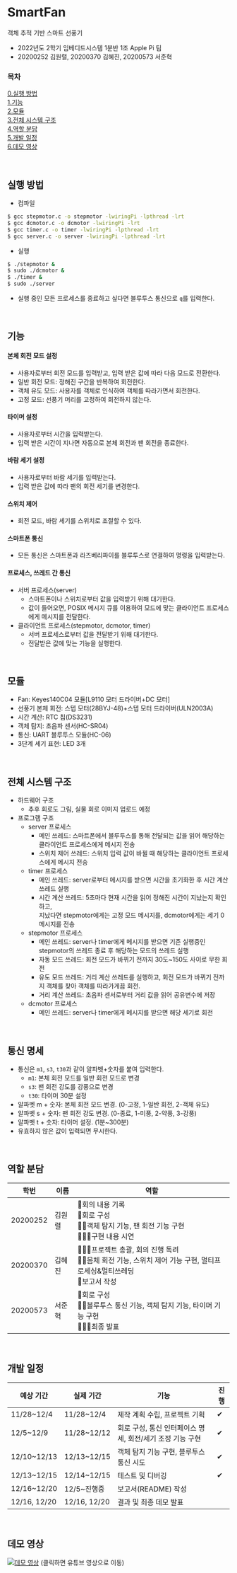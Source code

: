 # SmartFan
객체 추적 기반 스마트 선풍기

- 2022년도 2학기 임베디드시스템 1분반 1조 Apple Pi 팀
- 20200252 김원렬, 20200370 김혜진, 20200573 서준혁

### 목차
[0.실행 방법](#실행-방법) <br/>
[1.기능](#기능) <br/> 
[2.모듈](#모듈) <br/>
[3.전체 시스템 구조](#전체-시스템-구조) <br/>
[4.역할 분담](#역할-분담) <br/>
[5.개발 일정](#개발-일정) <br/>
[6.데모 영상](#데모-영상)

<br/>

## 실행 방법
- 컴파일
```bash
$ gcc stepmotor.c -o stepmotor -lwiringPi -lpthread -lrt
$ gcc dcmotor.c -o dcmotor -lwiringPi -lrt
$ gcc timer.c -o timer -lwiringPi -lpthread -lrt
$ gcc server.c -o server -lwiringPi -lpthread -lrt
```
- 실행
```bash
$ ./stepmotor &
$ sudo ./dcmotor &
$ ./timer &
$ sudo ./server
```
- 실행 중인 모든 프로세스를 종료하고 싶다면 블루투스 통신으로 `q`를 입력한다.

<br/>

## 기능
#### 본체 회전 모드 설정
- 사용자로부터 회전 모드를 입력받고, 입력 받은 값에 따라 다음 모드로 전환한다.
- 일반 회전 모드: 정해진 구간을 반복하여 회전한다.
- 객체 유도 모드: 사용자를 객체로 인식하여 객체를 따라가면서 회전한다.
- 고정 모드: 선풍기 머리를 고정하여 회전하지 않는다.
#### 타이머 설정
- 사용자로부터 시간을 입력받는다.
- 입력 받은 시간이 지나면 자동으로 본체 회전과 팬 회전을 종료한다.
#### 바람 세기 설정
- 사용자로부터 바람 세기를 입력받는다. 
- 입력 받은 값에 따라 팬의 회전 세기를 변경한다.
#### 스위치 제어
- 회전 모드, 바람 세기를 스위치로 조절할 수 있다.
#### 스마트폰 통신
- 모든 통신은 스마트폰과 라즈베리파이를 블루투스로 연결하여 명령을 입력받는다.
#### 프로세스, 쓰레드 간 통신
- 서버 프로세스(server)
  - 스마트폰이나 스위치로부터 값을 입력받기 위해 대기한다.
  - 값이 들어오면, POSIX 메시지 큐를 이용하여 모드에 맞는 클라이언트 프로세스에게 메시지를 전달한다.
- 클라이언트 프로세스(stepmotor, dcmotor, timer)
  - 서버 프로세스로부터 값을 전달받기 위해 대기한다.
  - 전달받은 값에 맞는 기능을 실행한다.

<br/>

## 모듈
- Fan: Keyes140C04 모듈[L9110 모터 드라이버+DC 모터]
- 선풍기 본체 회전: 스텝 모터(28BYJ-48)+스텝 모터 드라이버(ULN2003A)
- 시간 계산: RTC 칩(DS3231)
- 객체 탐지: 초음파 센서(HC-SR04)
- 통신: UART 블루투스 모듈(HC-06)
- 3단계 세기 표현: LED 3개

<br/>

## 전체 시스템 구조
- 하드웨어 구조
  - 추후 회로도 그림, 실물 회로 이미지 업로드 예정
- 프로그램 구조
  - server 프로세스
    - 메인 쓰레드: 스마트폰에서 블루투스를 통해 전달되는 값을 읽어 해당하는 클라이언트 프로세스에게 메시지 전송
    - 스위치 제어 쓰레드: 스위치 입력 값이 바뀔 때 해당하는 클라이언트 프로세스에게 메시지 전송
  - timer 프로세스
    - 메인 쓰레드: server로부터 메시지를 받으면 시간을 초기화한 후 시간 계산 쓰레드 실행
    - 시간 계산 쓰레드: 5초마다 현재 시간을 읽어 정해진 시간이 지났는지 확인하고, <br/>지났다면 stepmotor에게는 고정 모드 메시지를, dcmotor에게는 세기 0 메시지를 전송
  - stepmotor 프로세스
    - 메인 쓰레드: server나 timer에게 메시지를 받으면 기존 실행중인 stepmotor의 쓰레드 종료 후 해당하는 모드의 쓰레드 실행
    - 자동 모드 쓰레드: 회전 모드가 바뀌기 전까지 30도~150도 사이로 무한 회전
    - 유도 모드 쓰레드: 거리 계산 쓰레드를 실행하고, 회전 모드가 바뀌기 전까지 객체를 찾아 객체를 따라가게끔 회전. 
    - 거리 계산 쓰레드: 초음파 센서로부터 거리 값을 읽어 공유변수에 저장
  - dcmotor 프로세스
    - 메인 쓰레드: server나 timer에게 메시지를 받으면 해당 세기로 회전

<br/>

## 통신 명세
- 통신은 `m1`, `s3`, `t30`과 같이 알파벳+숫자를 붙여 입력한다.
  - `m1`: 본체 회전 모드를 일반 회전 모드로 변경
  - `s3`: 팬 회전 강도를 강풍으로 변경
  - `t30`: 타이머 30분 설정
- 알파벳 m + 숫자: 본체 회전 모드 변경. (0-고정, 1-일반 회전, 2-객체 유도)
- 알파벳 s + 숫자: 팬 회전 강도 변경. (0-종료, 1-미풍, 2-약풍, 3-강풍)
- 알파벳 t + 숫자: 타이머 설정. (1분~300분)
- 유효하지 않은 값이 입력되면 무시한다.

<br/>

## 역할 분담
| 학번 | 이름 | 역할 |
|--------|-----|-------------------------------------------------------------|
|20200252|김원렬|📝회의 내용 기록<br/>🔡회로 구성<br/>👨‍💻객체 탐지 기능, 팬 회전 기능 구현<br/>🙋🏻‍♂구현 내용 시연|
|20200370|김혜진|👩‍👦‍👦프로젝트 총괄, 회의 진행 독려<br/>👩‍💻몸체 회전 기능, 스위치 제어 기능 구현, 멀티프로세싱&멀티쓰레딩<br/>📝보고서 작성|
|20200573|서준혁|🔡회로 구성<br/>👨‍💻블루투스 통신 기능, 객체 탐지 기능, 타이머 기능 구현<br/>🙋🏻‍♂최종 발표|

<br/>

## 개발 일정
| 예상 기간 | 실제 기간 | 기능 | 진행 |
|----------|-----------|------|-----|
|11/28~12/4|11/28~12/4|제작 계획 수립, 프로젝트 기획|✔|
|12/5~12/9|11/28~12/12|회로 구성, 통신 인터페이스 명세, 회전/세기 조정 기능 구현|✔|
|12/10~12/13|12/13~12/15|객체 탐지 기능 구현, 블루투스 통신 시도|✔|
|12/13~12/15|12/14~12/15|테스트 및 디버깅|✔|
|12/16~12/20|12/5~진행중|보고서(README) 작성||
|12/16, 12/20|12/16, 12/20|결과 및 최종 데모 발표||

<br/>

## 데모 영상
[![데모 영상](https://img.youtube.com/vi/-LbV7Xpw9Mo/0.jpg)](https://www.youtube.com/watch?v=-LbV7Xpw9Mo)
(클릭하면 유튜브 영상으로 이동)
